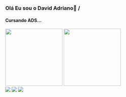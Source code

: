 ### Olá Eu sou o David Adriano👋   / 
#### Cursando ADS...




<div>
  <img height="180px" src="https://github-readme-stats.vercel.app/api?username=AdrDavid&hide=contribs,prs&show_icons=true&&theme=github_dark"/>
  <img height="180px" src="https://github-readme-stats.vercel.app/api/top-langs/?username=AdrDavid&langs_count=8&theme=algolia"/>
</div>
<a href="mailto:adrianobatistad@outlook.com"><img src="https://img.shields.io/badge/Gmail-D14836?style=for-the-badge&logo=gmail&logoColor=white"/></a>
<a href="https://www.instagram.com/david.adrianos/"><img src="https://img.shields.io/badge/Instagram-E4405F?style=for-the-badge&logo=instagram&logoColor=white"/></a>
<a href="https://twitter.com/DavidBat14"><img src="https://img.shields.io/badge/Twitter-1DA1F2?style=for-the-badge&logo=twitter&logoColor=white"/></a>
